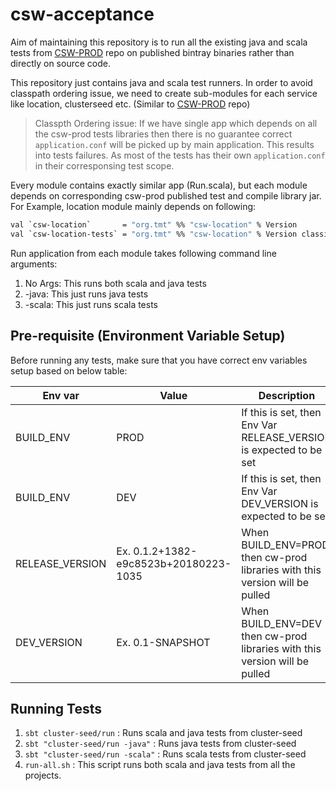 # csw-acceptance

Aim of maintaining this repository is to run all the existing java and scala tests from [CSW-PROD](https://github.com/tmtsoftware/csw-prod) repo on published bintray binaries rather than directly on source code.

This repository just contains java and scala test runners. In order to avoid classpath ordering issue, we need to create sub-modules for each service like location, clusterseed etc. (Similar to [CSW-PROD](https://github.com/tmtsoftware/csw-prod) repo)

> Classpth Ordering issue:
> If we have single app which depends on all the csw-prod tests libraries then there is no guarantee correct `application.conf` will be picked up by main application.
> This results into tests failures. 
> As most of the tests has their own `application.conf` in their corresponsing test scope.

Every module contains exactly similar app (Run.scala), but each module depends on corresponding csw-prod published test and compile library jar.
For Example, location module mainly depends on following:
```sh
val `csw-location`       = "org.tmt" %% "csw-location" % Version
val `csw-location-tests` = "org.tmt" %% "csw-location" % Version classifier "tests"
```

Run application from each module takes following command line arguments:
1. No Args: This runs both scala and java tests
2. -java: This just runs java tests
3. -scala: This just runs scala tests

## Pre-requisite (Environment Variable Setup)
Before running any tests, make sure that you have correct env variables setup based on below table:

| Env var | Value | Description |
|  -----  | ----- |    -----    |
| BUILD_ENV | PROD | If this is set, then Env Var RELEASE_VERSION is expected to be set |
| BUILD_ENV | DEV | If this is set, then Env Var DEV_VERSION is expected to be set |
| RELEASE_VERSION | Ex. 0.1.2+1382-e9c8523b+20180223-1035 | When BUILD_ENV=PROD then cw-prod libraries with this version will be pulled |
| DEV_VERSION | Ex. 0.1-SNAPSHOT | When BUILD_ENV=DEV then cw-prod libraries with this version will be pulled |


## Running Tests
1. `sbt cluster-seed/run` : Runs scala and java tests from cluster-seed
2. `sbt "cluster-seed/run -java"` : Runs java tests from cluster-seed
3. `sbt "cluster-seed/run -scala"` : Runs scala tests from cluster-seed
4. `run-all.sh` : This script runs both scala and java tests from all the projects.
